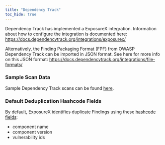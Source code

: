 ```yaml
---
title: "Dependency Track"
toc_hide: true
---
```

Dependency Track has implemented a ExposureX integration. Information about
how to configure the integration is documented here:
https://docs.dependencytrack.org/integrations/exposurex/

Alternatively, the Finding Packaging Format (FPF) from OWASP Dependency Track can be
imported in JSON format. See here for more info on this JSON format:
<https://docs.dependencytrack.org/integrations/file-formats/>

### Sample Scan Data
Sample Dependency Track scans can be found [here](https://github.com/ExposureX/django-ExposureX/tree/master/unittests/scans/dependency_track).

### Default Deduplication Hashcode Fields
By default, ExposureX identifies duplicate Findings using these [hashcode fields](https://docs.exposurex.com/en/working_with_findings/finding_deduplication/about_deduplication/):

- component name
- component version
- vulnerability ids
